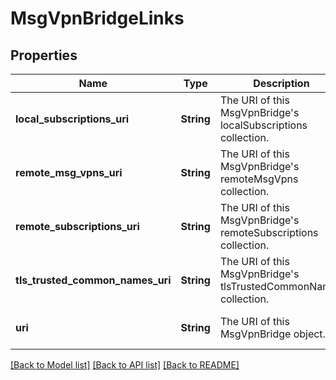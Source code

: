 # MsgVpnBridgeLinks

## Properties
Name | Type | Description | Notes
------------ | ------------- | ------------- | -------------
**local_subscriptions_uri** | **String** | The URI of this MsgVpnBridge&#39;s localSubscriptions collection. | [optional] [default to null]
**remote_msg_vpns_uri** | **String** | The URI of this MsgVpnBridge&#39;s remoteMsgVpns collection. | [optional] [default to null]
**remote_subscriptions_uri** | **String** | The URI of this MsgVpnBridge&#39;s remoteSubscriptions collection. | [optional] [default to null]
**tls_trusted_common_names_uri** | **String** | The URI of this MsgVpnBridge&#39;s tlsTrustedCommonNames collection. | [optional] [default to null]
**uri** | **String** | The URI of this MsgVpnBridge object. | [optional] [default to null]

[[Back to Model list]](../README.md#documentation-for-models) [[Back to API list]](../README.md#documentation-for-api-endpoints) [[Back to README]](../README.md)


